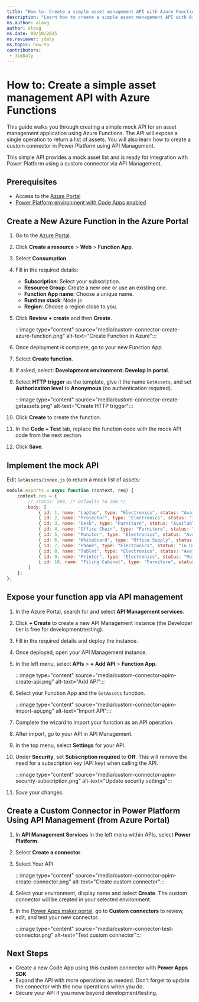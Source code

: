 ```yaml
---
title: "How to: Create a simple asset management API with Azure Functions"
description: "Learn how to create a simple asset management API with Azure Functions"
ms.author: alaug
author: alaug
ms.date: 09/10/2025
ms.reviewer: jdaly
ms.topic: how-to
contributors:
 - JimDaly
---
```

# How to: Create a simple asset management API with Azure Functions

This guide walks you through creating a simple mock API for an asset management application using Azure Functions. The API will expose a single operation to return a list of assets. You will also learn how to create a custom connector in Power Platform using API Management.

This simple API provides a mock asset list and is ready for integration with Power Platform using a custom connector via API Management.

## Prerequisites

- Access to the [Azure Portal](https://portal.azure.com)
- [Power Platform environment with Code Apps enabled](../overview.md#enable-code-apps-on-a-power-platform-environment)

## Create a New Azure Function in the Azure Portal

1. Go to the [Azure Portal](https://portal.azure.com/).
1. Click **Create a resource** > **Web** > **Function App**.
1. Select **Consumption**.
1. Fill in the required details:

   - **Subscription**: Select your subscription.
   - **Resource Group**: Create a new one or use an existing one.
   - **Function App name**: Choose a unique name.
   - **Runtime stack**: Node.js
   - **Region**: Choose a region close to you.

1. Click **Review + create** and then **Create**.

   :::image type="content" source="media/custom-connector-create-azure-function.png" alt-text="Create Function in Azure":::

1. Once deployment is complete, go to your new Function App.
1. Select **Create function**.
1. If asked, select: **Development environment: Develop in portal**.
1. Select **HTTP trigger** as the template, give it the name `GetAssets`, and set **Authorization level** to **Anonymous** (no authentication required).

   :::image type="content" source="media/custom-connector-create-getassets.png" alt-text="Create HTTP trigger":::

1. Click **Create** to create the function.
1. In the **Code + Test** tab, replace the function code with the mock API code from the next section.
1. Click **Save**.

## Implement the mock API

Edit `GetAssets/index.js` to return a mock list of assets:

```js
module.exports = async function (context, req) {
    context.res = {
        // status: 200, /* Defaults to 200 */
        body: [
            { id: 1, name: "Laptop", type: "Electronics", status: "Available" },
            { id: 2, name: "Projector", type: "Electronics", status: "In Use" },
            { id: 3, name: "Desk", type: "Furniture", status: "Available" },
            { id: 4, name: "Office Chair", type: "Furniture", status: "In Use" },
            { id: 5, name: "Monitor", type: "Electronics", status: "Available" },
            { id: 6, name: "Whiteboard", type: "Office Supply", status: "Available" },
            { id: 7, name: "Phone", type: "Electronics", status: "In Use" },
            { id: 8, name: "Tablet", type: "Electronics", status: "Available" },
            { id: 9, name: "Printer", type: "Electronics", status: "Maintenance" },
            { id: 10, name: "Filing Cabinet", type: "Furniture", status: "Available" }
        ]
    };
};
```

## Expose your function app via API management

1. In the Azure Portal, search for and select **API Management services**.
1. Click **+ Create** to create a new API Management instance (the Developer tier is free for development/testing).
1. Fill in the required details and deploy the instance.
1. Once deployed, open your API Management instance.
1. In the left menu, select **APIs** > **+ Add API** > **Function App**.

   :::image type="content" source="media/custom-connector-apim-create-api.png" alt-text="Add API":::

1. Select your Function App and the `GetAssets` function.

   :::image type="content" source="media/custom-connector-apim-import-api.png" alt-text="Import API":::

1. Complete the wizard to import your function as an API operation.
1. After import, go to your API in API Management.
1. In the top menu, select **Settings** for your API.
1. Under **Security**, set **Subscription required** to **Off**. This will remove the need for a subscription key (API key) when calling the API.

   :::image type="content" source="media/custom-connector-apim-security-subscription.png" alt-text="Update security settings":::

1. Save your changes.

## Create a Custom Connector in Power Platform Using API Management (from Azure Portal)

1. In **API Management Services** In the left menu within APIs, select **Power Platform**.
1. Select **Create a connector**.
1. Select Your API

   :::image type="content" source="media/custom-connector-apim-create-connector.png" alt-text="Create custom connector":::

1. Select your environment, display name and select **Create**. The custom connector will be created in your selected environment.
1. In the [Power Apps maker portal](https://make.powerapps.com/), go to **Custom connectors** to review, edit, and test your new connector.

   :::image type="content" source="media/custom-connector-test-connector.png" alt-text="Test custom connector":::

## Next Steps

- Create a new Code App using this custom connector with **Power Apps SDK** 
- Expand the API with more operations as needed. Don't forget to update the connector with the new operations when you do.
- Secure your API if you move beyond development/testing.



